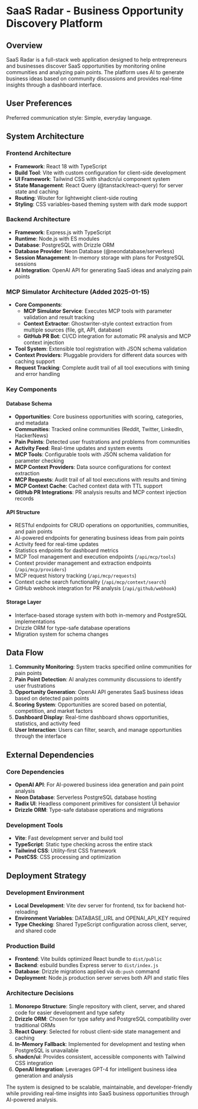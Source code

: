 # SaaS Radar - Business Opportunity Discovery Platform

## Overview

SaaS Radar is a full-stack web application designed to help entrepreneurs and businesses discover SaaS opportunities by monitoring online communities and analyzing pain points. The platform uses AI to generate business ideas based on community discussions and provides real-time insights through a dashboard interface.

## User Preferences

Preferred communication style: Simple, everyday language.

## System Architecture

### Frontend Architecture
- **Framework**: React 18 with TypeScript
- **Build Tool**: Vite with custom configuration for client-side development
- **UI Framework**: Tailwind CSS with shadcn/ui component system
- **State Management**: React Query (@tanstack/react-query) for server state and caching
- **Routing**: Wouter for lightweight client-side routing
- **Styling**: CSS variables-based theming system with dark mode support

### Backend Architecture
- **Framework**: Express.js with TypeScript
- **Runtime**: Node.js with ES modules
- **Database**: PostgreSQL with Drizzle ORM
- **Database Provider**: Neon Database (@neondatabase/serverless)
- **Session Management**: In-memory storage with plans for PostgreSQL sessions
- **AI Integration**: OpenAI API for generating SaaS ideas and analyzing pain points

### MCP Simulator Architecture (Added 2025-01-15)
- **Core Components**:
  - **MCP Simulator Service**: Executes MCP tools with parameter validation and result tracking
  - **Context Extractor**: Ghostwriter-style context extraction from multiple sources (file, git, API, database)
  - **GitHub PR Bot**: CI/CD integration for automatic PR analysis and MCP context injection
- **Tool System**: Extensible tool registration with JSON schema validation
- **Context Providers**: Pluggable providers for different data sources with caching support
- **Request Tracking**: Complete audit trail of all tool executions with timing and error handling

### Key Components

#### Database Schema
- **Opportunities**: Core business opportunities with scoring, categories, and metadata
- **Communities**: Tracked online communities (Reddit, Twitter, LinkedIn, HackerNews)
- **Pain Points**: Detected user frustrations and problems from communities
- **Activity Feed**: Real-time updates and system events
- **MCP Tools**: Configurable tools with JSON schema validation for parameter checking
- **MCP Context Providers**: Data source configurations for context extraction
- **MCP Requests**: Audit trail of all tool executions with results and timing
- **MCP Context Cache**: Cached context data with TTL support
- **GitHub PR Integrations**: PR analysis results and MCP context injection records

#### API Structure
- RESTful endpoints for CRUD operations on opportunities, communities, and pain points
- AI-powered endpoints for generating business ideas from pain points
- Activity feed for real-time updates
- Statistics endpoints for dashboard metrics
- MCP Tool management and execution endpoints (`/api/mcp/tools`)
- Context provider management and extraction endpoints (`/api/mcp/providers`)
- MCP request history tracking (`/api/mcp/requests`)
- Context cache search functionality (`/api/mcp/context/search`)
- GitHub webhook integration for PR analysis (`/api/github/webhook`)

#### Storage Layer
- Interface-based storage system with both in-memory and PostgreSQL implementations
- Drizzle ORM for type-safe database operations
- Migration system for schema changes

## Data Flow

1. **Community Monitoring**: System tracks specified online communities for pain points
2. **Pain Point Detection**: AI analyzes community discussions to identify user frustrations
3. **Opportunity Generation**: OpenAI API generates SaaS business ideas based on detected pain points
4. **Scoring System**: Opportunities are scored based on potential, competition, and market factors
5. **Dashboard Display**: Real-time dashboard shows opportunities, statistics, and activity feed
6. **User Interaction**: Users can filter, search, and manage opportunities through the interface

## External Dependencies

### Core Dependencies
- **OpenAI API**: For AI-powered business idea generation and pain point analysis
- **Neon Database**: Serverless PostgreSQL database hosting
- **Radix UI**: Headless component primitives for consistent UI behavior
- **Drizzle ORM**: Type-safe database operations and migrations

### Development Tools
- **Vite**: Fast development server and build tool
- **TypeScript**: Static type checking across the entire stack
- **Tailwind CSS**: Utility-first CSS framework
- **PostCSS**: CSS processing and optimization

## Deployment Strategy

### Development Environment
- **Local Development**: Vite dev server for frontend, tsx for backend hot-reloading
- **Environment Variables**: DATABASE_URL and OPENAI_API_KEY required
- **Type Checking**: Shared TypeScript configuration across client, server, and shared code

### Production Build
- **Frontend**: Vite builds optimized React bundle to `dist/public`
- **Backend**: esbuild bundles Express server to `dist/index.js`
- **Database**: Drizzle migrations applied via `db:push` command
- **Deployment**: Node.js production server serves both API and static files

### Architecture Decisions

1. **Monorepo Structure**: Single repository with client, server, and shared code for easier development and type safety
2. **Drizzle ORM**: Chosen for type safety and PostgreSQL compatibility over traditional ORMs
3. **React Query**: Selected for robust client-side state management and caching
4. **In-Memory Fallback**: Implemented for development and testing when PostgreSQL is unavailable
5. **shadcn/ui**: Provides consistent, accessible components with Tailwind CSS integration
6. **OpenAI Integration**: Leverages GPT-4 for intelligent business idea generation and analysis

The system is designed to be scalable, maintainable, and developer-friendly while providing real-time insights into SaaS business opportunities through AI-powered analysis.